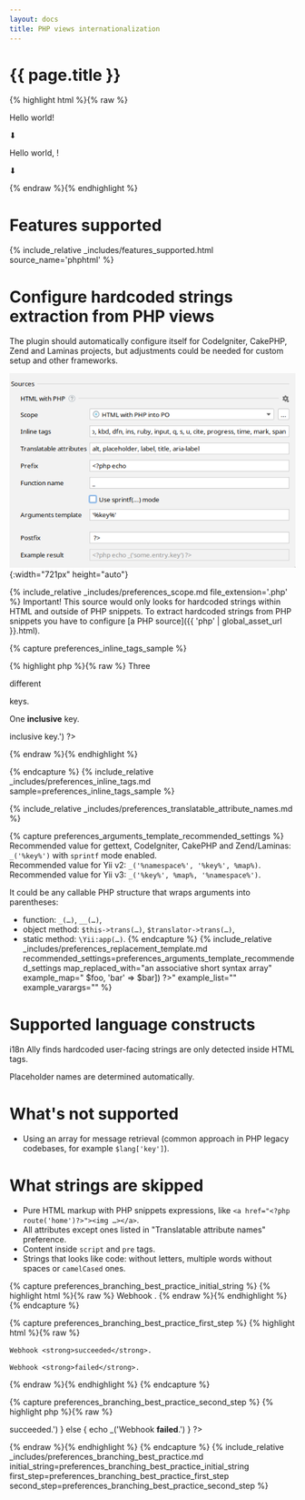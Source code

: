 ```yaml
---
layout: docs
title: PHP views internationalization
---
```


<h1>{{ page.title }}</h1>

{% highlight html %}{% raw %}
<p>Hello world!</p>
⬇
<p><?php _('Hello world') ?></p>
<!-- messages.po: msgid "Hello world" -->

<p>Hello world, <?php $user ?>!</p>
⬇
<p><?php sprintf(_('Hello world, %1$s!'), $user) ?></p>
<!-- messages.po: msgid "Hello world, %1$s!" -->
{% endraw %}{% endhighlight %}


# Features supported

{% 
  include_relative _includes/features_supported.html
  source_name='phphtml'
%}


# Configure hardcoded strings extraction from PHP views

The plugin should automatically configure itself for CodeIgniter, CakePHP, Zend and Laminas projects, but adjustments could be needed for custom setup and other frameworks.

![PHP Source Code Preferences screenshot](assets/html-with-php-preferences.png){:width="721px" height="auto"}

{% 
  include_relative _includes/preferences_scope.md
  file_extension='.php'
%}
Important! This source would only looks for hardcoded strings within HTML and outside of PHP snippets. To extract hardcoded strings from PHP snippets you have to configure [a PHP source]({{ 'php' | global_asset_url }}.html).


{% capture preferences_inline_tags_sample %}

{% highlight php %}{% raw %}
Three
<p>different</p>
keys.
<!-- ⬇ will be extracted into -->
<?php _('Three') ?>
<p><?php _('different') ?></p>
<?php _('keys.') ?>


One <b>inclusive</b> key.
<!-- ⬇ will be extracted into -->
<?php _('One <b>inclusive</b> key.') ?>
{% endraw %}{% endhighlight %}

{% endcapture %}
{%
  include_relative _includes/preferences_inline_tags.md
  sample=preferences_inline_tags_sample
%}


{% include_relative _includes/preferences_translatable_attribute_names.md %}


{% capture preferences_arguments_template_recommended_settings %}
Recommended value for gettext, CodeIgniter, CakePHP and Zend/Laminas: `_('%key%')` with `sprintf` mode enabled.<br>
Recommended value for Yii v2: `_('%namespace%', '%key%', %map%)`.<br>
Recommended value for Yii v3: `_('%key%', %map%, '%namespace%')`.

It could be any callable PHP structure that wraps arguments into parentheses:

* function: `_(…)`, `__(…)`,
* object method: `$this->trans(…)`, `$translator->trans(…)`,
* static method: `\Yii:app(…)`.
{% endcapture %}
{%
  include_relative _includes/preferences_replacement_template.md
  recommended_settings=preferences_arguments_template_recommended_settings
  map_replaced_with="an associative short syntax array"
  example_map="<?php echo trans('key', ['foo' => $foo, 'bar' => $bar]) ?>"
  example_list="<?php echo trans('key', [$foo, $bar]) ?>"
  example_varargs="<?php echo trans('key', $foo, $bar) ?>"
%}


# Supported language constructs

i18n Ally finds hardcoded user-facing strings are only detected inside HTML tags.

Placeholder names are determined automatically.


# What's not supported

* Using an array for message retrieval (common approach in PHP legacy codebases, for example `$lang['key']`).


# What strings are skipped

* Pure HTML markup with PHP snippets expressions, like `<a href="<?php route('home')?>"><img …></a>`.
* All attributes except ones listed in "Translatable attribute names" preference.
* Content inside `script` and `pre` tags.
* Strings that looks like code: without letters, multiple words without spaces or `camelCased` ones.


{% capture preferences_branching_best_practice_initial_string %}
{% highlight html %}{% raw %}
Webhook <strong><?php echo $success ? 'succeeded' : 'failed' ?></strong>.
{% endraw %}{% endhighlight %}
{% endcapture %}

{% capture preferences_branching_best_practice_first_step %}
{% highlight html %}{% raw %}
<?php if ($success) { ?>
    Webhook <strong>succeeded</strong>.
<?php } else { ?>
    Webhook <strong>failed</strong>.
<?php } ?>
{% endraw %}{% endhighlight %}
{% endcapture %}

{% capture preferences_branching_best_practice_second_step %}
{% highlight php %}{% raw %}
<?php
    if ($success) {
        echo _('Webhook <strong>succeeded</strong>.')
    } else {
        echo _('Webhook <strong>failed</strong>.')
    }
?>
{% endraw %}{% endhighlight %}
{% endcapture %}
{% 
  include_relative _includes/preferences_branching_best_practice.md
  initial_string=preferences_branching_best_practice_initial_string
  first_step=preferences_branching_best_practice_first_step
  second_step=preferences_branching_best_practice_second_step
%}